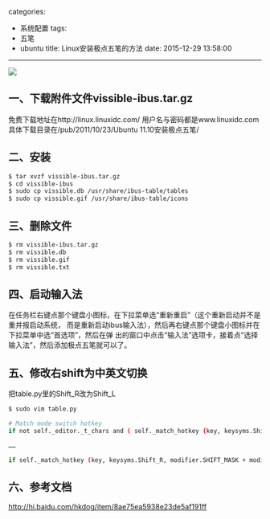 categories:
  - 系统配置
tags:
  - 五笔
  - ubuntu
title: Linux安装极点五笔的方法
date: 2015-12-29 13:58:00
---

<img src="/asserts/images/logo/ubuntu.png" class="img-logo img-center" />


## 一、下载附件文件vissible-ibus.tar.gz
免费下载地址在http://linux.linuxidc.com/
用户名与密码都是www.linuxidc.com
具体下载目录在/pub/2011/10/23/Ubuntu 11.10安装极点五笔/


## 二、安装
``` bash
$ tar xvzf vissible-ibus.tar.gz
$ cd vissible-ibus
$ sudo cp vissible.db /usr/share/ibus-table/tables
$ sudo cp vissible.gif /usr/share/ibus-table/icons
```

<!-- more -->

## 三、删除文件
``` bash
$ rm vissible-ibus.tar.gz
$ rm vissible.db
$ rm vissible.gif
$ rm vissible.txt
```


## 四、启动输入法
在任务栏右键点那个键盘小图标，在下拉菜单选“重新重启”（这个重新启动并不是重并报启动系统，
而是重新启动ibus输入法），然后再右键点那个键盘小图标并在下拉菜单中选“首选项”，然后在弹
出的窗口中点击“输入法”选项卡，接着点“选择输入法”，然后添加极点五笔就可以了。


## 五、修改右shift为中英文切换
把table.py里的Shift_R改为Shift_L
``` bash
$ sudo vim table.py

# Match mode switch hotkey
if not self._editor._t_chars and ( self._match_hotkey (key, keysyms.Shift_L, modifier.SHIFT_MASK + modifier.RELEASE_MASK))

……

if self._match_hotkey (key, keysyms.Shift_R, modifier.SHIFT_MASK + modifier.RELEASE_MASK) and self._ime_py
```


## 六、参考文档
http://hi.baidu.com/hkdog/item/8ae75ea5938e23de5af191ff
